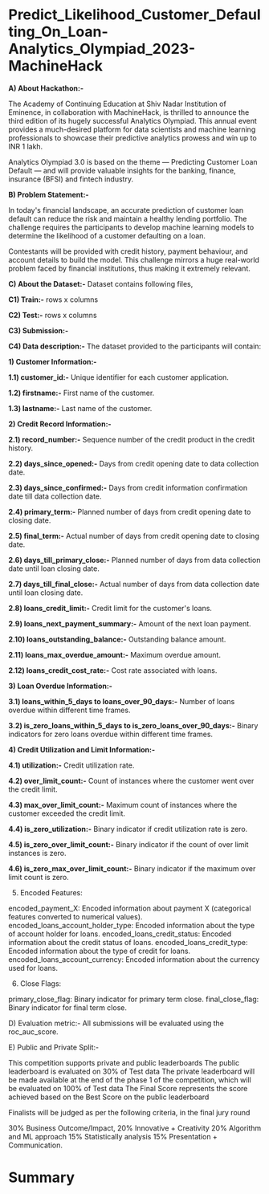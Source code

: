 # Predict_Likelihood_Customer_Defaulting_On_Loan-Analytics_Olympiad_2023-MachineHack

**A) About Hackathon:-**

The Academy of Continuing Education at Shiv Nadar Institution of Eminence, in collaboration with MachineHack, is thrilled to announce the third edition of its hugely successful Analytics Olympiad. This annual event provides a much-desired platform for data scientists and machine learning professionals to showcase their predictive analytics prowess and win up to INR 1 lakh. 

Analytics Olympiad 3.0 is based on the theme — Predicting Customer Loan Default — and will provide valuable insights for the banking, finance, insurance (BFSI) and fintech industry.

**B) Problem Statement:-**

In today's financial landscape, an accurate prediction of customer loan default can reduce the risk and maintain a healthy lending portfolio. The challenge requires the participants to develop machine learning models to determine the likelihood of a customer defaulting on a loan. 

Contestants will be provided with credit history, payment behaviour, and account details to build the model. This challenge mirrors a huge real-world problem faced by financial institutions, thus making it extremely relevant.

**C) About the Dataset:-** Dataset contains following files,

**C1) Train:-** rows x  columns

**C2) Test:-**  rows x  columns

**C3) Submission:-**

**C4) Data description:-** The dataset provided to the participants will contain:

**1) Customer Information:-**

**1.1) customer_id:-** Unique identifier for each customer application.

**1.2) firstname:-**  First name of the customer.

**1.3) lastname:-** Last name of the customer.

**2) Credit Record Information:-**

**2.1) record_number:-** Sequence number of the credit product in the credit history.

**2.2) days_since_opened:-** Days from credit opening date to data collection date.

**2.3) days_since_confirmed:-** Days from credit information confirmation date till data collection date.

**2.4) primary_term:-** Planned number of days from credit opening date to closing date.

**2.5) final_term:-** Actual number of days from credit opening date to closing date.

**2.6) days_till_primary_close:-** Planned number of days from data collection date until loan closing date.

**2.7) days_till_final_close:-** Actual number of days from data collection date until loan closing date.

**2.8) loans_credit_limit:-** Credit limit for the customer's loans.

**2.9) loans_next_payment_summary:-** Amount of the next loan payment.

**2.10) loans_outstanding_balance:-** Outstanding balance amount.

**2.11) loans_max_overdue_amount:-** Maximum overdue amount.

**2.12) loans_credit_cost_rate:-** Cost rate associated with loans.

**3) Loan Overdue Information:-**

**3.1) loans_within_5_days to loans_over_90_days:-** Number of loans overdue within different time frames.

**3.2) is_zero_loans_within_5_days to is_zero_loans_over_90_days:-** Binary indicators for zero loans overdue within different time frames.

**4) Credit Utilization and Limit Information:-**

**4.1) utilization:-** Credit utilization rate.

**4.2) over_limit_count:-** Count of instances where the customer went over the credit limit.

**4.3) max_over_limit_count:-** Maximum count of instances where the customer exceeded the credit limit.

**4.4) is_zero_utilization:-** Binary indicator if credit utilization rate is zero.

**4.5) is_zero_over_limit_count:-** Binary indicator if the count of over limit instances is zero.

**4.6) is_zero_max_over_limit_count:-** Binary indicator if the maximum over limit count is zero.

5) Encoded Features:

encoded_payment_X: Encoded information about payment X (categorical features converted to numerical values).
encoded_loans_account_holder_type: Encoded information about the type of account holder for loans.
encoded_loans_credit_status: Encoded information about the credit status of loans.
encoded_loans_credit_type: Encoded information about the type of credit for loans.
encoded_loans_account_currency: Encoded information about the currency used for loans.

6) Close Flags:

primary_close_flag: Binary indicator for primary term close.
final_close_flag: Binary indicator for final term close.

D) Evaluation metric:-  All submissions will be evaluated using the roc_auc_score.

E) Public and Private Split:-

This competition supports private and public leaderboards
The public leaderboard is evaluated on 30% of Test data
The private leaderboard will be made available at the end of the phase 1 of the competition, which will be evaluated on 100% of Test data
The Final Score represents the score achieved based on the Best Score on the public leaderboard

Finalists will be judged as per the following criteria, in the final jury round

30% Business Outcome/Impact,
20% Innovative + Creativity
20% Algorithm and ML approach
15% Statistically analysis
15% Presentation + Communication.

# Summary
